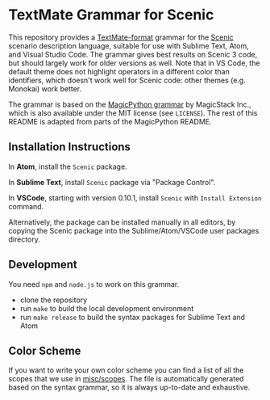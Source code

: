 # TextMate Grammar for Scenic

This repository provides a [TextMate-format](https://macromates.com/manual/en/language_grammars) grammar for the [Scenic](https://scenic-lang.readthedocs.io/) scenario description language, suitable for use with Sublime Text, Atom, and Visual Studio Code.
The grammar gives best results on Scenic 3 code, but should largely work for older versions as well.
Note that in VS Code, the default theme does not highlight operators in a different color than identifiers, which doesn't work well for Scenic code: other themes (e.g. Monokai) work better.

The grammar is based on the [MagicPython grammar](https://github.com/MagicStack/MagicPython) by MagicStack Inc., which is also available under the MIT license (see `LICENSE`).
The rest of this README is adapted from parts of the MagicPython README.

## Installation Instructions

In **Atom**, install the `Scenic` package.

In **Sublime Text**, install `Scenic` package via "Package Control".

In **VSCode**, starting with version 0.10.1, install `Scenic` with
`Install Extension` command.

Alternatively, the package can be installed manually in all editors, by copying the Scenic package into the Sublime/Atom/VSCode user packages directory.

## Development

You need `npm` and `node.js` to work on this grammar.

- clone the repository
- run `make` to build the local development environment
- run `make release` to build the syntax packages for Sublime Text and Atom

## Color Scheme

If you want to write your own color scheme you can
find a list of all the scopes that we use in
[misc/scopes](misc/scopes). The file is automatically generated based
on the syntax grammar, so it is always up-to-date and exhaustive.
